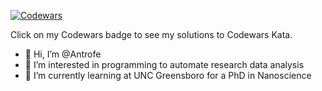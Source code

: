 [![Codewars](https://www.codewars.com/users/Antrofe/badges/large)](https://www.codewars.com/users/Antrofe/completed_solutions)

Click on my Codewars badge to see my solutions to Codewars Kata.


- 👋 Hi, I’m @Antrofe
- 👀 I’m interested in programming to automate research data analysis
- 🌱 I’m currently learning at UNC Greensboro for a PhD in Nanoscience

<!---
Antrofe/Antrofe is a ✨ special ✨ repository because its `README.md` (this file) appears on your GitHub profile.
You can click the Preview link to take a look at your changes.
--->

